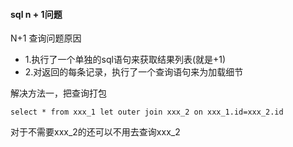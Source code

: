 #### sql n + 1问题
N+1 查询问题原因

* 1.执行了一个单独的sql语句来获取结果列表(就是+1)
* 2.对返回的每条记录，执行了一个查询语句来为加载细节

解决方法一，把查询打包
```
select * from xxx_1 let outer join xxx_2 on xxx_1.id=xxx_2.id
```

对于不需要xxx_2的还可以不用去查询xxx_2